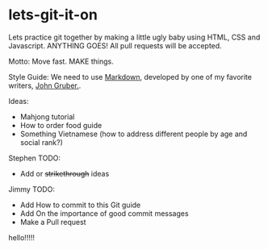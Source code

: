 # lets-git-it-on
Lets practice git together by making a little ugly baby using HTML, CSS and Javascript. ANYTHING GOES! All pull requests will be accepted.

Motto: Move fast. MAKE things.

Style Guide: We need to use [Markdown](https://github.com/adam-p/markdown-here/wiki/Markdown-Cheatsheet#links), developed by one of my favorite writers, [John Gruber.](https://daringfireball.net/).

Ideas:
  * Mahjong tutorial
  * How to order food guide
  * Something Vietnamese (how to address different people by age and social rank?)

Stephen TODO:
  * Add or ~~strikethrough~~ ideas

Jimmy TODO:
  * Add How to commit to this Git guide
  * Add On the importance of good commit messages
  * Make a Pull request

hello!!!!!
